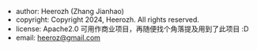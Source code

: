 - author: Heerozh (Zhang Jianhao)
- copyright: Copyright 2024, Heerozh. All rights reserved.
- license: Apache2.0 可用作商业项目，再随便找个角落提及用到了此项目 :D
- email: heeroz@gmail.com